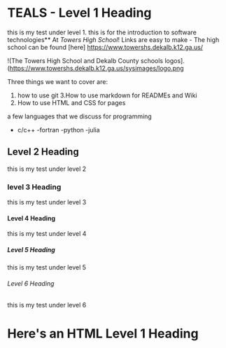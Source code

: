 # TEALS - Level 1 Heading 

this is my test under level 1. this is for the introduction to software technologies** At *Towers High School*! Links are easy to make - The high school can be found [here] https://www.towershs.dekalb.k12.ga.us/

!(The Towers High School and Dekalb County schools logos].(https://www.towershs.dekalb.k12.ga.us/sysimages/logo.png

Three things we want to cover are:
1. how to use git
3.How to use markdown for READMEs and Wiki
4. How to use HTML and CSS for pages

a few languages that we discuss for programming
- c/c++
-fortran
-python
-julia


## Level 2 Heading 

this is my test under level 2

### level 3 Heading 

this is my test under level 3

#### Level 4 Heading 

this is my test under level 4

##### Level 5 Heading 

this is my test under level 5

###### Level 6 Heading

this is my test under level 6

<H1>Here's an HTML Level 1 Heading</H1>
